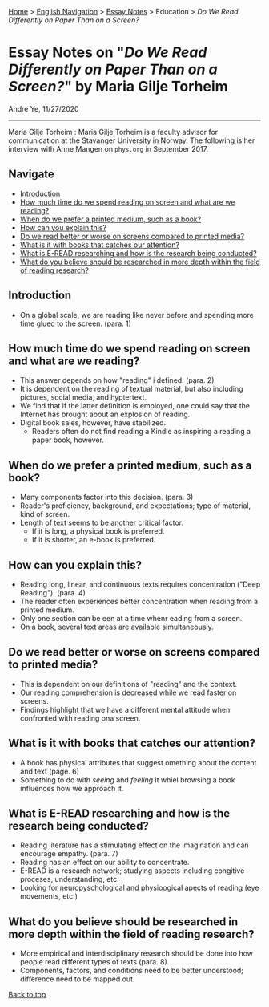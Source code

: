 [Home](https://andre-ye.github.io) > [English Navigation](https://andre-ye.github.io/english/english_navigation) > [Essay Notes](https://andre-ye.github.io/english/english_navigation#notes-on-essays) > Education > *Do We Read Differently on Paper Than on a Screen?*

# Essay Notes on "*Do We Read Differently on Paper Than on a Screen?*" by Maria Gilje Torheim
Andre Ye, 11/27/2020

---

Maria Gilje Torheim
:  Maria Gilje Torheim is a faculty advisor for communication at the Stavanger University in Norway. The following is her interview with Anne Mangen on `phys.org` in September 2017.

## Navigate
- [Introduction](#introduction)
- [How much time do we spend reading on screen and what are we reading?](#how-much-time-do-we-spend-reading-on-screen-and-what-are-we-reading)
- [When do we prefer a printed medium, such as a book?](#when-do-we-prefer-a-printed-medium--such-as-a-book)
- [How can you explain this?](#how-can-you-explain-this)
- [Do we read better or worse on screens compared to printed media?](#do-we-read-better-or-worse-on-screens-compared-to-printed-media)
- [What is it with books that catches our attention?](#what-is-it-with-books-that-catches-our-attention)
- [What is E-READ researching and how is the research being conducted?](#what-is-e-read-researching-and-how-is-the-research-being-conducted)
- [What do you believe should be researched in more depth within the field of reading research?](#what-do-you-believe-should-be-researched-in-more-depth-within-the-field-of-reading-research)

## Introduction
- On a global scale, we are reading like never before and spending more time glued to the screen. (para. 1)

## How much time do we spend reading on screen and what are we reading?
- This answer depends on how "reading" i defined. (para. 2)
- It is dependent on the reading of textual material, but also including pictures, social media, and hyptertext.
- We find that if the latter definition is employed, one could say that the Internet has brought about an explosion of reading.
- Digital book sales, however, have stabilized.
  - Readers often do not find reading a Kindle as inspiring a reading a paper book, however.

## When do we prefer a printed medium, such as a book?
- Many components factor into this decision. (para. 3)
- Reader's proficiency, background, and expectations; type of material, kind of screen.
- Length of text seems to be another critical factor.
  - If it is long, a physical book is preferred.
  - If it is shorter, an e-book is preferred.

## How can you explain this?
- Reading long, linear, and continuous texts requires concentration ("Deep Reading"). (para. 4)
- The reader often experiences better concentration when reading from a printed medium.
- Only one section can be een at a time whenr eading from a screen.
- On a book, several text areas are available simultaneously.

## Do we read better or worse on screens compared to printed media?
- This is dependent on our definitions of "reading" and the context.
- Our reading comprehension is decreased while we read faster on screens.
- Findings highlight that we have a different mental attitude when confronted with reading ona  screen.

## What is it with books that catches our attention?
- A book has physical attributes that suggest omething about the content and text (page. 6)
- Something to do with *seeing* and *feeling* it whiel browsing a book influences how we approach it.

## What is E-READ researching and how is the research being conducted?
- Reading literature has a stimulating effect on the imagination and can encourage empathy. (para. 7)
- Reading has an effect on our ability to concentrate.
- E-READ is a research network; studying aspects including congitive proceses, understanding, etc.
- Looking for neuropyschological and physioogical apects of reading (eye movements, etc.)

## What do you believe should be researched in more depth within the field of reading research?
- More empirical and interdisciplinary research should be done into how people read different types of texts (para. 8).
- Components, factors, and conditions need to be better understood; difference need to be mapped out.

[Back to top](#)
